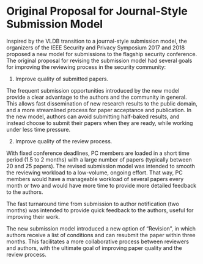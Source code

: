 # Original Proposal for Journal-Style Submission Model 


Inspired by the VLDB transition to a journal-style submission model, the organizers of the IEEE Security and Privacy Symposium 2017 and 2018 proposed a new model for submissions to the flagship security conference. The original proposal for revising the submission model had several goals for improving the reviewing process in the security community:

1. Improve quality of submitted papers.

The frequent submission opportunities introduced by the new model provide a clear advantage to the authors and the community in general. This allows fast dissemination of new research results to the public domain, and a more streamlined process for paper acceptance and publication. In the new model, authors can avoid submitting half-baked results, and instead choose to submit their papers when they are ready, while working under less time pressure.


2. Improve quality of the review process.

With fixed conference deadlines, PC members are loaded in a short time period (1.5 to 2 months) with a large number of papers (typically between 20 and 25 papers). The revised submission model was intended to smooth the reviewing workload to a low-volume, ongoing effort. That way, PC members would have a manageable workload of several papers every month or two and would have more time to provide more detailed feedback to the authors.

The fast turnaround time from submission to author notification (two months) was intended to provide quick feedback to the authors, useful for improving their work.

The new submission model introduced a new option of “Revision”, in which authors receive a list of conditions and can resubmit the paper within three months.  This facilitates a more collaborative process between reviewers and authors, with the ultimate goal of improving paper quality and the review process.
